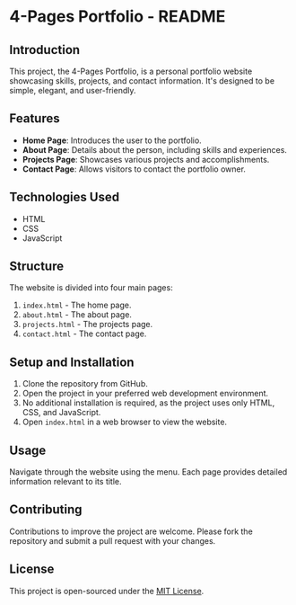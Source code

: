 
# 4-Pages Portfolio - README

## Introduction
This project, the 4-Pages Portfolio, is a personal portfolio website showcasing skills, projects, and contact information. It's designed to be simple, elegant, and user-friendly.

## Features
- **Home Page**: Introduces the user to the portfolio.
- **About Page**: Details about the person, including skills and experiences.
- **Projects Page**: Showcases various projects and accomplishments.
- **Contact Page**: Allows visitors to contact the portfolio owner.

## Technologies Used
- HTML
- CSS
- JavaScript

## Structure
The website is divided into four main pages:
1. `index.html` - The home page.
2. `about.html` - The about page.
3. `projects.html` - The projects page.
4. `contact.html` - The contact page.

## Setup and Installation
1. Clone the repository from GitHub.
2. Open the project in your preferred web development environment.
3. No additional installation is required, as the project uses only HTML, CSS, and JavaScript.
4. Open `index.html` in a web browser to view the website.

## Usage
Navigate through the website using the menu. Each page provides detailed information relevant to its title.

## Contributing
Contributions to improve the project are welcome. Please fork the repository and submit a pull request with your changes.

## License
This project is open-sourced under the [MIT License](LICENSE.md).
